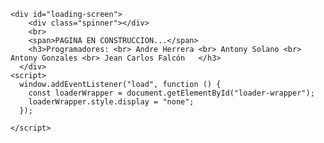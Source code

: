 <!DOCTYPE html>
<html lang="en">
<link rel="stylesheet" href="codigo.css">
  <body>

    <div id="loading-screen">
        <div class="spinner"></div>
        <br>
        <span>PAGINA EN CONSTRUCCION...</span>
        <h3>Programadores: <br> Andre Herrera <br> Antony Solano <br> Antony Gonzales <br> Jean Carlos Falcón   </h3>
      </div>
    <script>
      window.addEventListener("load", function () {
        const loaderWrapper = document.getElementById("loader-wrapper");
        loaderWrapper.style.display = "none";
      });

    </script>
  </body>
</html>
